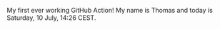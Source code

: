 My first ever working GitHub Action!
My name is Thomas and today is Saturday, 10 July, 14:26 CEST. 
